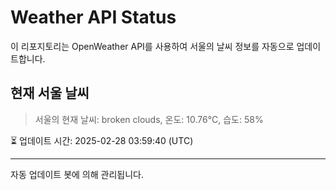 
# Weather API Status

이 리포지토리는 OpenWeather API를 사용하여 서울의 날씨 정보를 자동으로 업데이트합니다.

## 현재 서울 날씨
> 서울의 현재 날씨: broken clouds, 온도: 10.76°C, 습도: 58%

⏳ 업데이트 시간: 2025-02-28 03:59:40 (UTC)

---
자동 업데이트 봇에 의해 관리됩니다.
